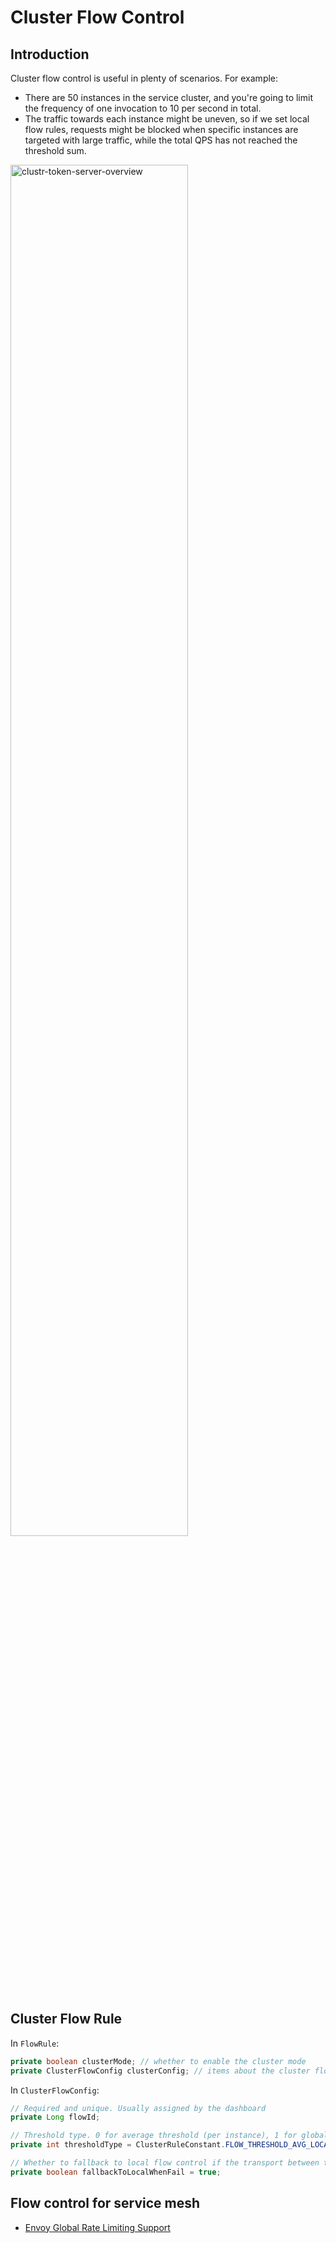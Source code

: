 # Cluster Flow Control

## Introduction

Cluster flow control is useful in plenty of scenarios. For example:

- There are 50 instances in the service cluster, and you're going to limit the frequency of one invocation to 10 per second in total.
- The traffic towards each instance might be uneven, so if we set local flow rules, requests might be blocked when specific instances are targeted with large traffic, while the total QPS has not reached the threshold sum.

<img src="https://user-images.githubusercontent.com/9434884/65305357-8f39bc80-dbb5-11e9-96d6-d1111fc365a9.png" alt="clustr-token-server-overview" height="75%" width="75%">

## Cluster Flow Rule

In `FlowRule`:

```java
private boolean clusterMode; // whether to enable the cluster mode
private ClusterFlowConfig clusterConfig; // items about the cluster flow control
```

In `ClusterFlowConfig`:

```java
// Required and unique. Usually assigned by the dashboard
private Long flowId;

// Threshold type. 0 for average threshold (per instance), 1 for global threshold.
private int thresholdType = ClusterRuleConstant.FLOW_THRESHOLD_AVG_LOCAL;

// Whether to fallback to local flow control if the transport between token client and server failed
private boolean fallbackToLocalWhenFail = true;
```

## Flow control for service mesh

- [Envoy Global Rate Limiting Support](./envoy-global-rate-limiting-support.md)